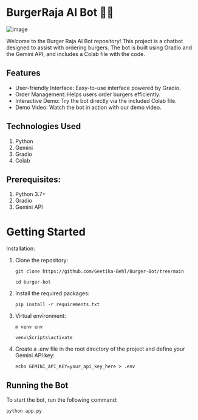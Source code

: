 <h1>BurgerRaja AI Bot 🍔🤖</h1>

![image](https://github.com/Geetika-Behl/Burger-Bot/assets/142812594/f61f63d0-d0d3-492e-b781-388fcbdcac96)

Welcome to the Burger Raja AI Bot repository! This project is a chatbot designed to assist with ordering burgers. The bot is built using Gradio and the Gemini API, and includes a Colab file with the code.

<h2>Features</h2>

* User-friendly Interface: Easy-to-use interface powered by Gradio.
* Order Management: Helps users order burgers efficiently.
* Interactive Demo:  Try the bot directly via the included Colab file.
* Demo Video: Watch the bot in action with our demo video.

<h2>Technologies Used</h2>

  1. Python
  2. Gemini
  3. Gradio
  4. Colab

<h2>Prerequisites:</h2>

1. Python 3.7+
2. Gradio
3. Gemini API

<h1> Getting Started </h1>

</h2>Installation:</h2>

1. Clone the repository:

   `git clone https://github.com/Geetika-Behl/Burger-Bot/tree/main `
   
   `cd burger-bot`

2. Install the required packages:
   
   `pip install -r requirements.txt`

3. Virtual environment:
   
   `m venv env   `
   
   `venv\Scripts\activate  `

4. Create a .env file in the root directory of the project and define your Gemini API key:

   `echo GEMINI_API_KEY=your_api_key_here > .env`


<h2> Running the Bot </h2>

To start the bot, run the following command:

`python app.py`




